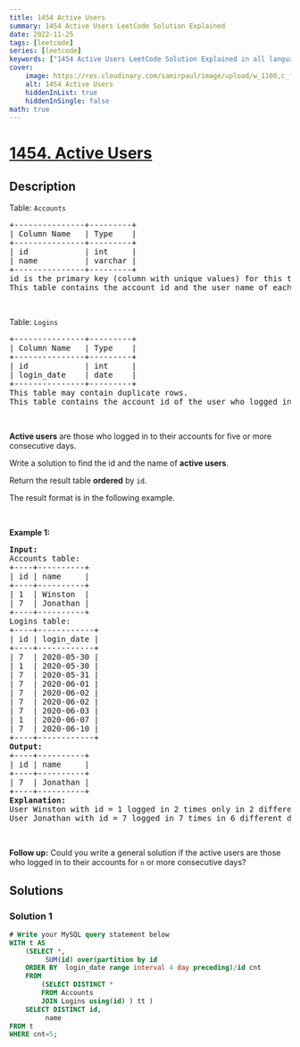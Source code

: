 ```yaml
---
title: 1454 Active Users
summary: 1454 Active Users LeetCode Solution Explained
date: 2022-11-25
tags: [leetcode]
series: [leetcode]
keywords: ["1454 Active Users LeetCode Solution Explained in all languages", "1454 Active Users", "LeetCode", "leetcode solution in Python3 C++ Java Go PHP Ruby Swift TypeScript Rust C# JavaScript C", "GeeksforGeeks", "InterviewBit", "Coding Ninjas", "HackerRank", "HackerEarth", "CodeChef", "TopCoder", "AlgoExpert", "freeCodeCamp", "Codeforces", "GitHub", "AtCoder", "Samir Paul"]
cover:
    image: https://res.cloudinary.com/samirpaul/image/upload/w_1100,c_fit,co_rgb:FFFFFF,l_text:Arial_75_bold:1454 Active Users - Solution Explained/problem-solving.webp
    alt: 1454 Active Users
    hiddenInList: true
    hiddenInSingle: false
math: true
---
```



# [1454. Active Users](https://leetcode.com/problems/active-users)


## Description

<p>Table: <code>Accounts</code></p>

<pre>
+---------------+---------+
| Column Name   | Type    |
+---------------+---------+
| id            | int     |
| name          | varchar |
+---------------+---------+
id is the primary key (column with unique values) for this table.
This table contains the account id and the user name of each account.
</pre>

<p>&nbsp;</p>

<p>Table: <code>Logins</code></p>

<pre>
+---------------+---------+
| Column Name   | Type    |
+---------------+---------+
| id            | int     |
| login_date    | date    |
+---------------+---------+
This table may contain duplicate rows.
This table contains the account id of the user who logged in and the login date. A user may log in multiple times in the day.
</pre>

<p>&nbsp;</p>

<p><strong>Active users</strong> are those who logged in to their accounts for five or more consecutive days.</p>

<p>Write a solution to find the id and the name of <strong>active users</strong>.</p>

<p>Return the result table <strong>ordered</strong> by <code>id</code>.</p>

<p>The result format is in the following example.</p>

<p>&nbsp;</p>
<p><strong class="example">Example 1:</strong></p>

<pre>
<strong>Input:</strong> 
Accounts table:
+----+----------+
| id | name     |
+----+----------+
| 1  | Winston  |
| 7  | Jonathan |
+----+----------+
Logins table:
+----+------------+
| id | login_date |
+----+------------+
| 7  | 2020-05-30 |
| 1  | 2020-05-30 |
| 7  | 2020-05-31 |
| 7  | 2020-06-01 |
| 7  | 2020-06-02 |
| 7  | 2020-06-02 |
| 7  | 2020-06-03 |
| 1  | 2020-06-07 |
| 7  | 2020-06-10 |
+----+------------+
<strong>Output:</strong> 
+----+----------+
| id | name     |
+----+----------+
| 7  | Jonathan |
+----+----------+
<strong>Explanation:</strong> 
User Winston with id = 1 logged in 2 times only in 2 different days, so, Winston is not an active user.
User Jonathan with id = 7 logged in 7 times in 6 different days, five of them were consecutive days, so, Jonathan is an active user.
</pre>

<p>&nbsp;</p>
<p><strong>Follow up:</strong> Could you write a general solution if the active users are those who logged in to their accounts for <code>n</code> or more consecutive days?</p>

## Solutions

### Solution 1

<!-- tabs:start -->

```sql
# Write your MySQL query statement below
WITH t AS
    (SELECT *,
		 SUM(id) over(partition by id
    ORDER BY  login_date range interval 4 day preceding)/id cnt
    FROM
        (SELECT DISTINCT *
        FROM Accounts
        JOIN Logins using(id) ) tt )
    SELECT DISTINCT id,
		 name
FROM t
WHERE cnt=5;
```

<!-- tabs:end -->

<!-- end -->
